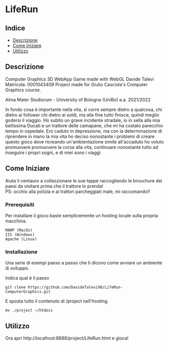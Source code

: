 # LifeRun

## Indice

- [Descrizione](#about)
- [Come Iniziare](#getting_started)
- [Utilizzo](#usage)

## Descrizione <a name = "about"></a>
Computer Graphics 3D WebApp Game made with WebGL
Davide Talevi
Matricola: 0001043409
Project made for Giulio Casciola's Computer Graphics course.

Alma Mater Studiorum - University of Bologna (UniBo)
a.a. 2021/2022

In fondo cosa è importante nella vita, si corre sempre dietro a qualcosa, chi dietro ai follower chi dietro ai soldi, ma alla fine tutto finisce, quindi meglio godersi il viaggio.
  Ho subito un grave incidente stradale, io in sella alla mia bellissima Ducati e un trattore delle camapane, che mi ha costato parecchio tempo in ospedale. 
  Ero caduto in depressione, ma con la determinazione di riprendere in mano la mia vita ho deciso nonostante i problemi di creare questo gioco dove ricreando un'ambientazione simile all'accaduto ho voluto promuovere promuovere la corsa alla vita, continuare nonostante tutto ad inseguire i propri sogni, e di miei sono i viaggi</p>
  
## Come Iniziare <a name = "getting_started"></a>

Aiuta il centauro a collezzionare le sue tappe raccogliendo le brouchure dei paesi da visitare prima che il trattore lo prenda!
    <br>PS: occhio alla polizia e ai trattori parcheggiati male, mi raccomando!!

### Prerequisiti

Per installare il gioco baste semplicemente un hosting locale sulla propria macchina.

```
MAMP (MacOs)
IIS (Windows)
Apache (Linux)
```

### Installazione

Una serie di esempi passo a passo che ti dicono come avviare un ambiente di sviluppo.

Indica qual è il passo

```
git clone https://github.com/DavideTalevi98/LifeRun-ComputerGraphics.git
```

E sposta tutto il contenuto di /project nell'hosting.

```
mv ./project ~/htdocs
```


## Utilizzo <a name = "usage"></a>

Ora apri http://localhost:8888/project/LifeRun.html e gioca!